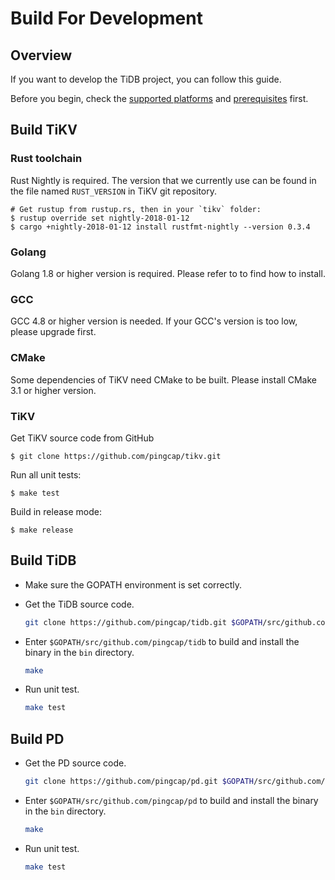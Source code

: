 # Build For Development

## Overview

If you want to develop the TiDB project, you can follow this guide.

Before you begin, check the [supported platforms](./requirements.md#supported-platforms) and [prerequisites](./requirements.md#prerequisites) first.

## Build TiKV

### Rust toolchain

Rust Nightly is required. The version that we currently use can be found in the file named `RUST_VERSION` in TiKV git repository. 

```
# Get rustup from rustup.rs, then in your `tikv` folder:
$ rustup override set nightly-2018-01-12
$ cargo +nightly-2018-01-12 install rustfmt-nightly --version 0.3.4
```

### Golang

Golang 1.8 or higher version is required. Please refer to [](https://golang.org/doc/install) to find how to install.

### GCC

GCC 4.8 or higher version is needed. If your GCC's version is too low, please upgrade first.

### CMake

Some dependencies of TiKV need CMake to be built. Please install CMake 3.1 or higher version.

### TiKV

Get TiKV source code from GitHub

```
$ git clone https://github.com/pingcap/tikv.git 
```

Run all unit tests:

```
$ make test
```

Build in release mode:

```
$ make release
```

## Build TiDB

+ Make sure the GOPATH environment is set correctly.

+ Get the TiDB source code.

    ```bash
    git clone https://github.com/pingcap/tidb.git $GOPATH/src/github.com/pingcap/tidb
    ```
    
+ Enter `$GOPATH/src/github.com/pingcap/tidb` to build and install the binary in the `bin` directory.

    ```bash
    make
    ```
+ Run unit test.
    
    ```bash
    make test
    ```

## Build PD

+ Get the PD source code.

    ```bash
    git clone https://github.com/pingcap/pd.git $GOPATH/src/github.com/pingcap/pd
    ```
    
+ Enter `$GOPATH/src/github.com/pingcap/pd` to build and install the binary in the `bin` directory.

    ```bash
    make
    ```
+ Run unit test.
    
    ```bash
    make test
    ```
